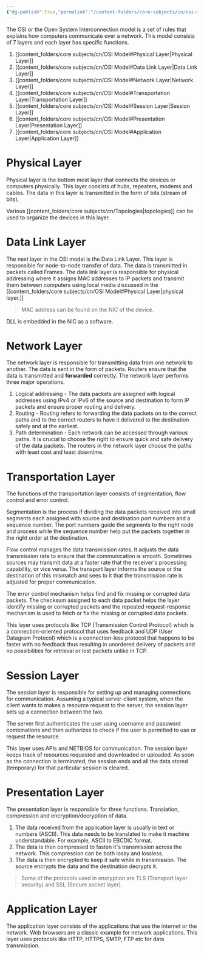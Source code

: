 ```yaml
---
{"dg-publish":true,"permalink":"/content-folders/core-subjects/cn/osi-model/","title":"The OSI Model","dgShowToc":true}
---
```


The OSI or the Open System Interconnection model is a set of rules that explains how computers communicate over a network. This model consists of 7 layers and each layer has specific functions.

1. [[content_folders/core subjects/cn/OSI Model#Physical Layer\|Physical Layer]]
2. [[content_folders/core subjects/cn/OSI Model#Data Link Layer\|Data Link Layer]]
3. [[content_folders/core subjects/cn/OSI Model#Network Layer\|Network Layer]]
4. [[content_folders/core subjects/cn/OSI Model#Transportation Layer\|Transportation Layer]]
5. [[content_folders/core subjects/cn/OSI Model#Session Layer\|Session Layer]]
6. [[content_folders/core subjects/cn/OSI Model#Presentation Layer\|Presentation Layer]]
7. [[content_folders/core subjects/cn/OSI Model#Application Layer\|Application Layer]]


# Physical Layer

Physical layer is the bottom most layer that connects the devices or computers physically. This layer consists of hubs, repeaters, modems and cables. The data in this layer is transmitted in the form of bits (stream of bits).

Various [[content_folders/core subjects/cn/Topologies\|topologies]] can be used to organize the devices in this layer.


# Data Link Layer

The next layer in the OSI model is the Data Link Layer. This layer is responsible for node-to-node transfer of data. The data is transmitted in packets called Frames. The data link layer is responsible for physical addressing where it assigns MAC addresses to IP packets and transmit them between computers using local media discussed in the [[content_folders/core subjects/cn/OSI Model#Physical Layer\|physical layer.]]

> MAC address can be found on the NIC of the device.

DLL is embedded in the NIC as a software.

# Network Layer

The network layer is responsible for transmitting data from one network to another. The data is sent in the form of packets. Routers ensure that the data is transmitted and **forwarded** correctly. The network layer performs three major operations.

1. Logical addressing - The data packets are assigned with logical addresses using IPv4 or IPv6 of the source and destination to form IP packets and ensure proper routing and delivery.
2. Routing - Routing refers to forwarding the data packets on to the correct paths and to the correct routers to have it delivered to the destination safely and at the earliest.
3. Path determination - Each network can be accessed through various paths. It is crucial to choose the right to ensure quick and safe delivery of the data packets. The routers in the network layer choose the paths with least cost and least downtime.

# Transportation Layer

The functions of the transportation layer consists of segmentation, flow control and error control.

Segmentation is the process if dividing the data packets received into small segments each assigned with source and destination port numbers and a sequence number. The port numbers guide the segments to the right node and process while the sequence number help put the packets together in the right order at the destination.

Flow control manages the data transmission rates. It adjusts the data transmission rate to ensure that the communication is smooth. Sometimes sources may transmit data at a faster rate that the receiver's processing capability, or vice versa. The transport layer informs the source or the destination of this mismatch and sees to it that the transmission rate is adjusted for proper communication.

The error control mechanism helps find and fix missing or corrupted data packets. The checksum assigned to each data packet helps the layer identify missing or corrupted packets and the repeated request-response mechanism is used to fetch or fix the missing or corrupted data packets.

This layer uses protocols like TCP (Transmission Control Protocol) which is a connection-oriented protocol that uses feedback and UDP (User Datagram Protocol) which is a connection-less protocol that happens to be faster with no feedback thus resulting in unordered delivery of packets and no possibilities for retrieval or lost packets unlike in TCP.

# Session Layer

The session layer is responsible for setting up and managing connections for communication. Assuming a typical server-client system, when the client wants to makes a resource request to the server, the session layer sets up a connection between the two.

The server first authenticates the user using username and password combinations and then authorizes to check if the user is permitted to use or request the resource. 

This layer uses APIs and NETBIOS for communication. The session layer keeps track of resources requested and downloaded or uploaded. As soon as the connection is terminated, the session ends and all the data stored (temporary) for that particular session is cleared.

# Presentation Layer

The presentation layer is responsible for three functions. Translation, compression and encryption/decryption of data.

1. The data received from the application layer is usually in text or numbers (ASCII). This data needs to be translated to make it machine understandable. For example, ASCII to EBCDIC format.
2. The data is then compressed to fasten it's transmission across the network. This compression can be both lossy and lossless.
3. The data is then encrypted to keep it safe while in transmission. The source encrypts the data and the destination decrypts it.

> Some of the protocols used in encryption are TLS (Transport layer security) and SSL (Secure socket layer).


# Application Layer

The application layer consists of the applications that use the internet or the network. Web browsers are a classic example for network applications. This layer uses protocols like HTTP, HTTPS, SMTP, FTP etc for data transmission.

